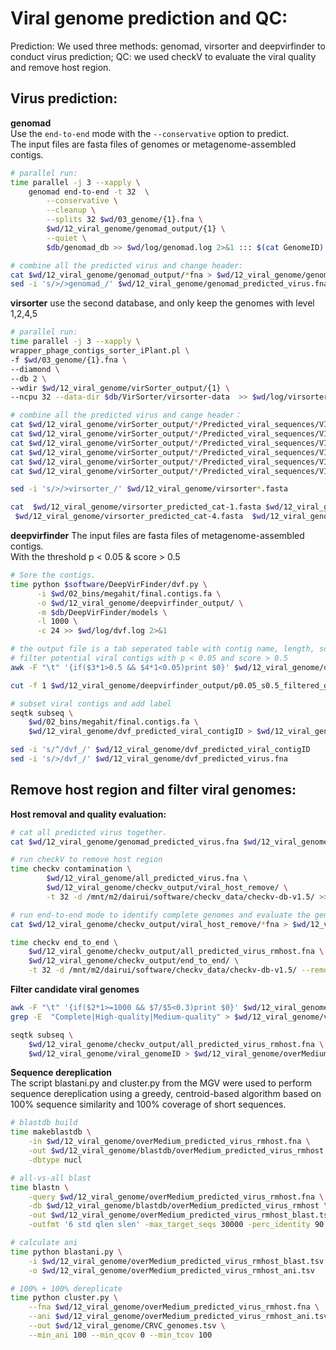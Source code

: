 # Viral genome prediction and QC:
Prediction: We used three methods: genomad, virsorter and deepvirfinder to conduct virus prediction;
QC: we used checkV to evaluate the viral quality and remove host region.

## Virus prediction:
**genomad**   
Use the `end-to-end` mode with the `--conservative` option to predict.   
The input files are fasta files of genomes or metagenome-assembled contigs.
```bash
# parallel run:
time parallel -j 3 --xapply \
    genomad end-to-end -t 32  \
        --conservative \
        --cleanup \
        --splits 32 $wd/03_genome/{1}.fna \
        $wd/12_viral_genome/genomad_output/{1} \
        --quiet \
        $db/genomad_db >> $wd/log/genomad.log 2>&1 ::: $(cat GenomeID)

# combine all the predicted virus and change header:
cat $wd/12_viral_genome/genomad_output/*fna > $wd/12_viral_genome/genomad_predicted_virus.fna
sed -i 's/>/>genomad_/' $wd/12_viral_genome/genomad_predicted_virus.fna
```

**virsorter**
use the second database, and only keep the genomes with level 1,2,4,5
```bash
# parallel run:
time parallel -j 3 --xapply \
wrapper_phage_contigs_sorter_iPlant.pl \
-f $wd/03_genome/{1}.fna \
--diamond \
--db 2 \
--wdir $wd/12_viral_genome/virSorter_output/{1} \
--ncpu 32 --data-dir $db/VirSorter/virsorter-data  >> $wd/log/virsorter.log 2>&1 ::: $(cat GenomeID)

# combine all the predicted virus and cange header：
cat $wd/12_viral_genome/virSorter_output/*/Predicted_viral_sequences/VIRSorter_cat-1.fasta > $wd/12_viral_genome/virsorter_predicted_cat-1.fasta
cat $wd/12_viral_genome/virSorter_output/*/Predicted_viral_sequences/VIRSorter_cat-2.fasta > $wd/12_viral_genome/virsorter_predicted_cat-2.fasta
cat $wd/12_viral_genome/virSorter_output/*/Predicted_viral_sequences/VIRSorter_cat-3.fasta > $wd/12_viral_genome/virsorter_predicted_cat-3.fasta
cat $wd/12_viral_genome/virSorter_output/*/Predicted_viral_sequences/VIRSorter_prophages_cat-4.fasta > $wd/12_viral_genome/virsorter_predicted_cat-4.fasta
cat $wd/12_viral_genome/virSorter_output/*/Predicted_viral_sequences/VIRSorter_prophages_cat-5.fasta > $wd/12_viral_genome/virsorter_predicted_cat-5.fasta
cat $wd/12_viral_genome/virSorter_output/*/Predicted_viral_sequences/VIRSorter_prophages_cat-6.fasta > $wd/12_viral_genome/virsorter_predicted_cat-6.fasta

sed -i 's/>/>virsorter_/' $wd/12_viral_genome/virsorter*.fasta

cat  $wd/12_viral_genome/virsorter_predicted_cat-1.fasta $wd/12_viral_genome/virsorter_predicted_cat-2.fasta \
 $wd/12_viral_genome/virsorter_predicted_cat-4.fasta  $wd/12_viral_genome/virsorter_predicted_cat-5.fasta > $wd/12_viral_genome/virsorter_predicted_virus.fna
```

**deepvirfinder**
The input files are fasta files of metagenome-assembled contigs.  
With the threshold p < 0.05 & score > 0.5 
```bash
# Sore the contigs.
time python $software/DeepVirFinder/dvf.py \
      -i $wd/02_bins/megahit/final.contigs.fa \
      -o $wd/12_viral_genome/deepvirfinder_output/ \
      -m $db/DeepVirFinder/models \
      -l 1000 \
      -c 24 >> $wd/log/dvf.log 2>&1

# the output file is a tab seperated table with contig name, length, score and pvalue.
# filter potential viral contigs with p < 0.05 and score > 0.5
awk -F "\t" '{if($3*1>0.5 && $4*1<0.05)print $0}' $wd/12_viral_genome/deepvirfinder_output/final.contigs.fa_gt1000bp_dvfpred.txt  > $wd/12_viral_genome/deepvirfinder_output/p0.05_s0.5_filtered_gt1000bp_dvfpred.txt

cut -f 1 $wd/12_viral_genome/deepvirfinder_output/p0.05_s0.5_filtered_gt1000bp_dvfpred.txt | tail -n+2 >  $wd/12_viral_genome/dvf_predicted_viral_contigID

# subset viral contigs and add label
seqtk subseq \
    $wd/02_bins/megahit/final.contigs.fa \
    $wd/12_viral_genome/dvf_predicted_viral_contigID > $wd/12_viral_genome/dvf_predicted_virus.fna

sed -i 's/^/dvf_/' $wd/12_viral_genome/dvf_predicted_viral_contigID
sed -i 's/>/dvf_/' $wd/12_viral_genome/dvf_predicted_virus.fna
```

## Remove host region and filter viral genomes:

**Host removal and quality evaluation:**
```bash
# cat all predicted virus together.
cat $wd/12_viral_genome/genomad_predicted_virus.fna $wd/12_viral_genome/virsorter_predicted_virus.fna $wd/12_viral_genome/dvf_predicted_virus.fna > $wd/12_viral_genome/all_predicted_virus.fna

# run checkV to remove host region
time checkv contamination \
        $wd/12_viral_genome/all_predicted_virus.fna \
        $wd/12_viral_genome/checkv_output/viral_host_remove/ \
        -t 32 -d /mnt/m2/dairui/software/checkv_data/checkv-db-v1.5/ >> $wd/log/checkv.log 2>&1

# run end-to-end mode to identify complete genomes and evaluate the genome quality.
cat $wd/12_viral_genome/checkv_output/viral_host_remove/*fna > $wd/12_viral_genome/checkv_output/all_predicted_virus_rmhost.fna

time checkv end_to_end \
    $wd/12_viral_genome/checkv_output/all_predicted_virus_rmhost.fna \
    $wd/12_viral_genome/checkv_output/end_to_end/ \
    -t 32 -d /mnt/m2/dairui/software/checkv_data/checkv-db-v1.5/ --remove_tmp >> $wd/log/checkv.log 2>&1
```
**Filter candidate viral genomes**
```bash
awk -F "\t" '{if($2*1>=1000 && $7/$5<0.3)print $0}' $wd/12_viral_genome/checkv_output/end_to_end/quality_summary.tsv | \
grep -E  "Complete|High-quality|Medium-quality" > $wd/12_viral_genome/viral_genomeID

seqtk subseq \
    $wd/12_viral_genome/checkv_output/all_predicted_virus_rmhost.fna \
    $wd/12_viral_genome/viral_genomeID > $wd/12_viral_genome/overMedium_predicted_virus_rmhost.fna
```

**Sequence dereplication**  
The script blastani.py and cluster.py from the MGV were used to perform sequence dereplication using a greedy, centroid-based algorithm based on 100% sequence similarity and 100% coverage of short sequences.
```bash
# blastdb build
time makeblastdb \
    -in $wd/12_viral_genome/overMedium_predicted_virus_rmhost.fna \
    -out $wd/12_viral_genome/blastdb/overMedium_predicted_virus_rmhost \
    -dbtype nucl

# all-vs-all blast
time blastn \
    -query $wd/12_viral_genome/overMedium_predicted_virus_rmhost.fna \
    -db $wd/12_viral_genome/blastdb/overMedium_predicted_virus_rmhost \
    -out $wd/12_viral_genome/overMedium_predicted_virus_rmhost_blast.tsv \
    -outfmt '6 std qlen slen' -max_target_seqs 30000 -perc_identity 90 -num_threads 96

# calculate ani
time python blastani.py \
    -i $wd/12_viral_genome/overMedium_predicted_virus_rmhost_blast.tsv \
    -o $wd/12_viral_genome/overMedium_predicted_virus_rmhost_ani.tsv

# 100% + 100% dereplicate
time python cluster.py \
    --fna $wd/12_viral_genome/overMedium_predicted_virus_rmhost.fna \
    --ani $wd/12_viral_genome/overMedium_predicted_virus_rmhost_ani.tsv \
    --out $wd/12_viral_genome/CRVC_genomes.tsv \
    --min_ani 100 --min_qcov 0 --min_tcov 100
```
